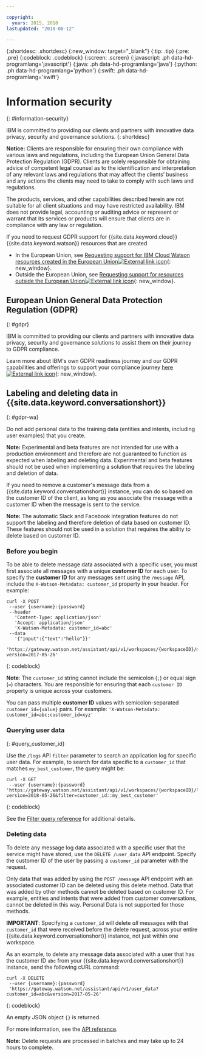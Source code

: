 ```yaml
---

copyright:
  years: 2015, 2018
lastupdated: "2018-08-12"

---
```


{:shortdesc: .shortdesc}
{:new_window: target="_blank"}
{:tip: .tip}
{:pre: .pre}
{:codeblock: .codeblock}
{:screen: .screen}
{:javascript: .ph data-hd-programlang='javascript'}
{:java: .ph data-hd-programlang='java'}
{:python: .ph data-hd-programlang='python'}
{:swift: .ph data-hd-programlang='swift'}

# Information security
{: #information-security}

IBM is committed to providing our clients and partners with innovative data privacy, security and governance solutions.
{: shortdesc}

**Notice:**
Clients are responsible for ensuring their own compliance with various laws and regulations, including the European Union General Data Protection Regulation (GDPR). Clients are solely responsible for obtaining advice of competent legal counsel as to the identification and interpretation of any relevant laws and regulations that may affect the clients’ business and any actions the clients may need to take to comply with such laws and regulations.

The products, services, and other capabilities described herein are not suitable for all client situations and may have restricted availability. IBM does not provide legal, accounting or auditing advice or represent or warrant that its services or products will ensure that clients are in compliance with any law or regulation.

If you need to request GDPR support for {{site.data.keyword.cloud}} {{site.data.keyword.watson}} resources that are created

- In the European Union, see [Requesting support for IBM Cloud Watson resources created in the European Union![External link icon](../../icons/launch-glyph.svg "External link icon")](https://console.bluemix.net/docs/services/watson/getting-started-gdpr-sar.html#request-EU){: new_window}.
- Outside the European Union, see [Requesting support for resources outside the European Union![External link icon](../../icons/launch-glyph.svg "External link icon")](https://console.bluemix.net/docs/services/watson/getting-started-gdpr-sar.html#request-non-EU){: new_window}.

## European Union General Data Protection Regulation (GDPR)
{: #gdpr}

IBM is committed to providing our clients and partners with innovative data privacy, security and governance solutions to assist them on their journey to GDPR compliance.

Learn more about IBM's own GDPR readiness journey and our GDPR capabilities and offerings to support your compliance journey [here ![External link icon](../../icons/launch-glyph.svg "External link icon")](http://www.ibm.com/gdpr){: new_window}.

## Labeling and deleting data in {{site.data.keyword.conversationshort}}
{: #gdpr-wa}

Do not add personal data to the training data (entities and intents, including user examples) that you create.

**Note:** Experimental and beta features are not intended for use with a production environment and therefore are not guaranteed to function as expected when labeling and deleting data. Experimental and beta features should not be used when implementing a solution that requires the labeling and deletion of data.

If you need to remove a customer's message data from a {{site.data.keyword.conversationshort}} instance, you can do so based on the customer ID of the client, as long as you associate the message with a customer ID when the message is sent to the service.

**Note:** The automatic Slack and Facebook integration features do not support the labeling and therefore deletion of data based on customer ID. These features should not be used in a solution that requires the ability to delete based on customer ID.

### Before you begin
To be able to delete message data associated with a specific user, you must first associate all messages with a unique **customer ID** for each user. To specify the **customer ID** for any messages sent using the `/message` API, include the `X-Watson-Metadata: customer_id` property in your header. For example:

```
curl -X POST
 --user {username}:{password}
 --header
   'Content-Type: application/json'
   'Accept: application/json'
   'X-Watson-Metadata: customer_id=abc'
 --data
   '{"input":{"text":"hello"}}'
   'https://gateway.watson.net/assistant/api/v1/workspaces/{workspaceID}/message?version=2017-05-26'
```
{: codeblock}

**Note**: The `customer_id` string cannot include the semicolon (`;`) or equal sign (`=`) characters. You are responsible for ensuring that each `customer ID` property is unique across your customers.

You can pass multiple **customer ID** values with semicolon-separated `customer_id={value}` pairs. For example: `'X-Watson-Metadata: customer_id=abc;customer_id=xyz'`

### Querying user data
{: #query_customer_id}

Use the `/logs` API `filter` parameter to search an application log for specific user data. For example, to search for data specific to a `customer_id` that matches `my_best_customer`, the query might be:

``` curl
curl -X GET
 --user {username}:{password}
'https://gateway.watson.net/assistant/api/v1/workspaces/{workspaceID}/logs?version=2018-05-26&filter=customer_id::my_best_customer'
```
{: codeblock}

See the [Filter query reference](filter-reference.html) for additional details.

### Deleting data
To delete any message log data associated with a specific user that the service might have stored, use the `DELETE /user_data` API endpoint. Specify the customer ID of the user by passing a `customer_id` parameter with the request.

Only data that was added by using the `POST /message` API endpoint with an associated customer ID can be deleted using this delete method. Data that was added by other methods cannot be deleted based on customer ID. For example, entities and intents that were added from customer conversations, cannot be deleted in this way. Personal Data is not supported for those methods.

**IMPORTANT**: Specifying a `customer_id` will delete *all* messages with that `customer_id` that were received before the delete request, across your entire {{site.data.keyword.conversationshort}} instance, not just within one workspace.

As an example, to delete any message data associated with a user that has the customer ID `abc` from your {{site.data.keyword.conversationshort}} instance, send the following cURL command:

```
curl -X DELETE
 --user {username}:{password}
 'https://gateway.watson.net/assistant/api/v1/user_data?customer_id=abc&version=2017-05-26'
```
{: codeblock}

An empty JSON object `{}` is returned.

For more information, see the [API reference](https://www.ibm.com/watson/developercloud/assistant/api/v1/curl.html?curl#delete-user-data).

**Note:** Delete requests are processed in batches and may take up to 24 hours to complete.
